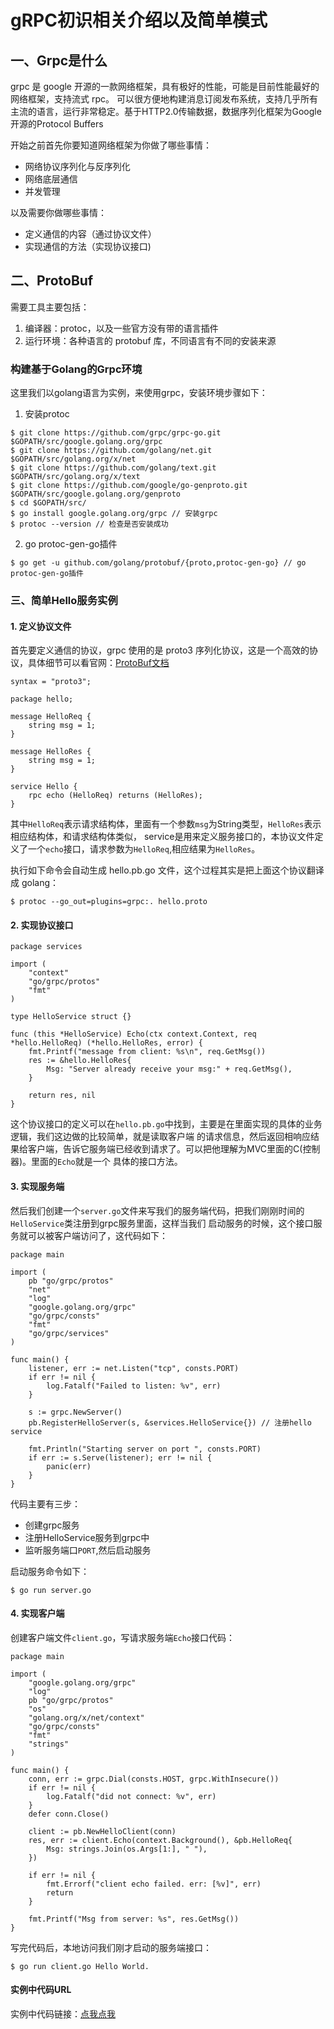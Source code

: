# gRPC初识相关介绍以及简单模式

## 一、Grpc是什么
grpc 是 google 开源的一款网络框架，具有极好的性能，可能是目前性能最好的网络框架，支持流式 rpc。
可以很方便地构建消息订阅发布系统，支持几乎所有主流的语言，运行非常稳定。基于HTTP2.0传输数据，数据序列化框架为Google开源的Protocol Buffers

开始之前首先你要知道网络框架为你做了哪些事情：
- 网络协议序列化与反序列化
- 网络底层通信
- 并发管理

以及需要你做哪些事情：
- 定义通信的内容（通过协议文件）
- 实现通信的方法（实现协议接口)
    
## 二、ProtoBuf
需要工具主要包括：
1. 编译器：protoc，以及一些官方没有带的语言插件
2. 运行环境：各种语言的 protobuf 库，不同语言有不同的安装来源

### 构建基于Golang的Grpc环境
这里我们以golang语言为实例，来使用grpc，安装环境步骤如下：
1. 安装protoc
```
$ git clone https://github.com/grpc/grpc-go.git $GOPATH/src/google.golang.org/grpc
$ git clone https://github.com/golang/net.git $GOPATH/src/golang.org/x/net
$ git clone https://github.com/golang/text.git $GOPATH/src/golang.org/x/text
$ git clone https://github.com/google/go-genproto.git $GOPATH/src/google.golang.org/genproto
$ cd $GOPATH/src/
$ go install google.golang.org/grpc // 安装grpc
$ protoc --version // 检查是否安装成功
```        

2. go protoc-gen-go插件
```
$ go get -u github.com/golang/protobuf/{proto,protoc-gen-go} // go protoc-gen-go插件
```

### 三、简单Hello服务实例

#### 1. 定义协议文件
首先要定义通信的协议，grpc 使用的是 proto3 序列化协议，这是一个高效的协议，具体细节可以看官网：[ProtoBuf文档](https://developers.google.com/protocol-buffers/docs/proto3)
```
syntax = "proto3";

package hello;

message HelloReq {
    string msg = 1;
}

message HelloRes {
    string msg = 1;
}

service Hello {
    rpc echo (HelloReq) returns (HelloRes);
}
```
其中`HelloReq`表示请求结构体，里面有一个参数`msg`为String类型，`HelloRes`表示相应结构体，和请求结构体类似，
service是用来定义服务接口的，本协议文件定义了一个`echo`接口，请求参数为`HelloReq`,相应结果为`HelloRes`。

执行如下命令会自动生成 hello.pb.go 文件，这个过程其实是把上面这个协议翻译成 golang：
```
$ protoc --go_out=plugins=grpc:. hello.proto
```

#### 2. 实现协议接口
```
package services

import (
	"context"
	"go/grpc/protos"
	"fmt"
)

type HelloService struct {}

func (this *HelloService) Echo(ctx context.Context, req *hello.HelloReq) (*hello.HelloRes, error) {
	fmt.Printf("message from client: %s\n", req.GetMsg())
	res := &hello.HelloRes{
		Msg: "Server already receive your msg:" + req.GetMsg(),
	}

	return res, nil
}
```
这个协议接口的定义可以在`hello.pb.go`中找到，主要是在里面实现的具体的业务逻辑，我们这边做的比较简单，就是读取客户端
的请求信息，然后返回相响应结果给客户端，告诉它服务端已经收到请求了。可以把他理解为MVC里面的C(控制器)。里面的`Echo`就是一个
具体的接口方法。

#### 3. 实现服务端
然后我们创建一个`server.go`文件来写我们的服务端代码，把我们刚刚时间的`HelloService`类注册到grpc服务里面，这样当我们
启动服务的时候，这个接口服务就可以被客户端访问了，这代码如下：
```$xslt
package main

import (
	pb "go/grpc/protos"
	"net"
	"log"
	"google.golang.org/grpc"
	"go/grpc/consts"
	"fmt"
	"go/grpc/services"
)

func main() {
	listener, err := net.Listen("tcp", consts.PORT)
	if err != nil {
		log.Fatalf("Failed to listen: %v", err)
	}

	s := grpc.NewServer()
	pb.RegisterHelloServer(s, &services.HelloService{}) // 注册hello service

	fmt.Println("Starting server on port ", consts.PORT)
	if err := s.Serve(listener); err != nil {
		panic(err)
	}
}
```
代码主要有三步：
- 创建grpc服务
- 注册HelloService服务到grpc中
- 监听服务端口`PORT`,然后启动服务

启动服务命令如下：
```
$ go run server.go
```

#### 4. 实现客户端
创建客户端文件`client.go`，写请求服务端`Echo`接口代码：
```$xslt
package main

import (
	"google.golang.org/grpc"
	"log"
	pb "go/grpc/protos"
	"os"
	"golang.org/x/net/context"
	"go/grpc/consts"
	"fmt"
	"strings"
)

func main() {
	conn, err := grpc.Dial(consts.HOST, grpc.WithInsecure())
	if err != nil {
		log.Fatalf("did not connect: %v", err)
	}
	defer conn.Close()

	client := pb.NewHelloClient(conn)
	res, err := client.Echo(context.Background(), &pb.HelloReq{
		Msg: strings.Join(os.Args[1:], " "),
	})

	if err != nil {
		fmt.Errorf("client echo failed. err: [%v]", err)
		return
	}

	fmt.Printf("Msg from server: %s", res.GetMsg())
}
```
写完代码后，本地访问我们刚才启动的服务端接口：
```$xslt
$ go run client.go Hello World.
```

#### 实例中代码URL
实例中代码链接：[点我点我](https://github.com/binkzhao/go/tree/master/grpc) 


